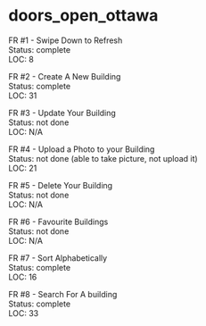 # doors_open_ottawa

FR #1 - Swipe Down to Refresh <br/>
    Status: complete <br/>
    LOC: 8
    
FR #2 - Create A New Building <br/>
    Status: complete <br/>
    LOC: 31
    
FR #3 - Update Your Building <br/>
    Status: not done <br/>
    LOC: N/A
    
FR #4 - Upload a Photo to your Building <br/>
    Status: not done (able to take picture, not upload it) <br/>
    LOC: 21
    
FR #5 - Delete Your Building <br/>
    Status: not done <br/>
    LOC: N/A
    
FR #6 - Favourite Buildings <br/>
    Status: not done <br/>
    LOC: N/A
    
FR #7 - Sort Alphabetically <br/>
    Status: complete <br/>
    LOC: 16
    
FR #8 - Search For A building <br/>
    Status: complete <br/>
    LOC: 33
